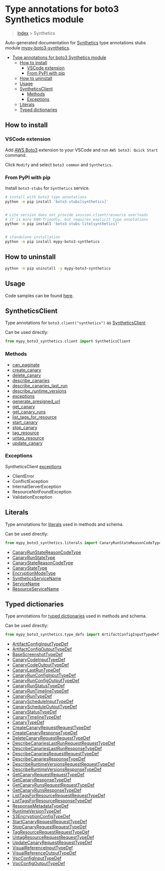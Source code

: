 <a id="type-annotations-for-boto3-synthetics-module"></a>

# Type annotations for boto3 Synthetics module

> [Index](..) > Synthetics

Auto-generated documentation for
[Synthetics](https://boto3.amazonaws.com/v1/documentation/api/latest/reference/services/synthetics.html#Synthetics)
type annotations stubs module
[mypy-boto3-synthetics](https://pypi.org/project/mypy-boto3-synthetics/).

- [Type annotations for boto3 Synthetics module](#type-annotations-for-boto3-synthetics-module)
  - [How to install](#how-to-install)
    - [VSCode extension](#vscode-extension)
    - [From PyPI with pip](#from-pypi-with-pip)
  - [How to uninstall](#how-to-uninstall)
  - [Usage](#usage)
  - [SyntheticsClient](#syntheticsclient)
    - [Methods](#methods)
    - [Exceptions](#exceptions)
  - [Literals](#literals)
  - [Typed dictionaries](#typed-dictionaries)

<a id="how-to-install"></a>

## How to install

<a id="vscode-extension"></a>

### VSCode extension

Add
[AWS Boto3](https://marketplace.visualstudio.com/items?itemName=Boto3typed.boto3-ide)
extension to your VSCode and run `AWS boto3: Quick Start` command.

Click `Modify` and select `boto3 common` and `Synthetics`.

<a id="from-pypi-with-pip"></a>

### From PyPI with pip

Install `boto3-stubs` for `Synthetics` service.

```bash
# install with boto3 type annotations
python -m pip install 'boto3-stubs[synthetics]'


# Lite version does not provide session.client/resource overloads
# it is more RAM-friendly, but requires explicit type annotations
python -m pip install 'boto3-stubs-lite[synthetics]'


# standalone installation
python -m pip install mypy-boto3-synthetics
```

<a id="how-to-uninstall"></a>

## How to uninstall

```bash
python -m pip uninstall -y mypy-boto3-synthetics
```

<a id="usage"></a>

## Usage

Code samples can be found [here](./usage.md).

<a id="syntheticsclient"></a>

## SyntheticsClient

Type annotations for `boto3.client("synthetics")` as
[SyntheticsClient](./client.md)

Can be used directly:

```python
from mypy_boto3_synthetics.client import SyntheticsClient
```

<a id="methods"></a>

### Methods

- [can_paginate](./client.md#can_paginate)
- [create_canary](./client.md#create_canary)
- [delete_canary](./client.md#delete_canary)
- [describe_canaries](./client.md#describe_canaries)
- [describe_canaries_last_run](./client.md#describe_canaries_last_run)
- [describe_runtime_versions](./client.md#describe_runtime_versions)
- [exceptions](./client.md#exceptions)
- [generate_presigned_url](./client.md#generate_presigned_url)
- [get_canary](./client.md#get_canary)
- [get_canary_runs](./client.md#get_canary_runs)
- [list_tags_for_resource](./client.md#list_tags_for_resource)
- [start_canary](./client.md#start_canary)
- [stop_canary](./client.md#stop_canary)
- [tag_resource](./client.md#tag_resource)
- [untag_resource](./client.md#untag_resource)
- [update_canary](./client.md#update_canary)

<a id="exceptions"></a>

### Exceptions

SyntheticsClient [exceptions](./client.md#exceptions)

- ClientError
- ConflictException
- InternalServerException
- ResourceNotFoundException
- ValidationException

<a id="literals"></a>

## Literals

Type annotations for [literals](./literals.md) used in methods and schema.

Can be used directly:

```python
from mypy_boto3_synthetics.literals import CanaryRunStateReasonCodeType, ...
```

- [CanaryRunStateReasonCodeType](./literals.md#canaryrunstatereasoncodetype)
- [CanaryRunStateType](./literals.md#canaryrunstatetype)
- [CanaryStateReasonCodeType](./literals.md#canarystatereasoncodetype)
- [CanaryStateType](./literals.md#canarystatetype)
- [EncryptionModeType](./literals.md#encryptionmodetype)
- [SyntheticsServiceName](./literals.md#syntheticsservicename)
- [ServiceName](./literals.md#servicename)
- [ResourceServiceName](./literals.md#resourceservicename)

<a id="typed-dictionaries"></a>

## Typed dictionaries

Type annotations for [typed dictionaries](./type_defs.md) used in methods and
schema.

Can be used directly:

```python
from mypy_boto3_synthetics.type_defs import ArtifactConfigInputTypeDef, ...
```

- [ArtifactConfigInputTypeDef](./type_defs.md#artifactconfiginputtypedef)
- [ArtifactConfigOutputTypeDef](./type_defs.md#artifactconfigoutputtypedef)
- [BaseScreenshotTypeDef](./type_defs.md#basescreenshottypedef)
- [CanaryCodeInputTypeDef](./type_defs.md#canarycodeinputtypedef)
- [CanaryCodeOutputTypeDef](./type_defs.md#canarycodeoutputtypedef)
- [CanaryLastRunTypeDef](./type_defs.md#canarylastruntypedef)
- [CanaryRunConfigInputTypeDef](./type_defs.md#canaryrunconfiginputtypedef)
- [CanaryRunConfigOutputTypeDef](./type_defs.md#canaryrunconfigoutputtypedef)
- [CanaryRunStatusTypeDef](./type_defs.md#canaryrunstatustypedef)
- [CanaryRunTimelineTypeDef](./type_defs.md#canaryruntimelinetypedef)
- [CanaryRunTypeDef](./type_defs.md#canaryruntypedef)
- [CanaryScheduleInputTypeDef](./type_defs.md#canaryscheduleinputtypedef)
- [CanaryScheduleOutputTypeDef](./type_defs.md#canaryscheduleoutputtypedef)
- [CanaryStatusTypeDef](./type_defs.md#canarystatustypedef)
- [CanaryTimelineTypeDef](./type_defs.md#canarytimelinetypedef)
- [CanaryTypeDef](./type_defs.md#canarytypedef)
- [CreateCanaryRequestRequestTypeDef](./type_defs.md#createcanaryrequestrequesttypedef)
- [CreateCanaryResponseTypeDef](./type_defs.md#createcanaryresponsetypedef)
- [DeleteCanaryRequestRequestTypeDef](./type_defs.md#deletecanaryrequestrequesttypedef)
- [DescribeCanariesLastRunRequestRequestTypeDef](./type_defs.md#describecanarieslastrunrequestrequesttypedef)
- [DescribeCanariesLastRunResponseTypeDef](./type_defs.md#describecanarieslastrunresponsetypedef)
- [DescribeCanariesRequestRequestTypeDef](./type_defs.md#describecanariesrequestrequesttypedef)
- [DescribeCanariesResponseTypeDef](./type_defs.md#describecanariesresponsetypedef)
- [DescribeRuntimeVersionsRequestRequestTypeDef](./type_defs.md#describeruntimeversionsrequestrequesttypedef)
- [DescribeRuntimeVersionsResponseTypeDef](./type_defs.md#describeruntimeversionsresponsetypedef)
- [GetCanaryRequestRequestTypeDef](./type_defs.md#getcanaryrequestrequesttypedef)
- [GetCanaryResponseTypeDef](./type_defs.md#getcanaryresponsetypedef)
- [GetCanaryRunsRequestRequestTypeDef](./type_defs.md#getcanaryrunsrequestrequesttypedef)
- [GetCanaryRunsResponseTypeDef](./type_defs.md#getcanaryrunsresponsetypedef)
- [ListTagsForResourceRequestRequestTypeDef](./type_defs.md#listtagsforresourcerequestrequesttypedef)
- [ListTagsForResourceResponseTypeDef](./type_defs.md#listtagsforresourceresponsetypedef)
- [ResponseMetadataTypeDef](./type_defs.md#responsemetadatatypedef)
- [RuntimeVersionTypeDef](./type_defs.md#runtimeversiontypedef)
- [S3EncryptionConfigTypeDef](./type_defs.md#s3encryptionconfigtypedef)
- [StartCanaryRequestRequestTypeDef](./type_defs.md#startcanaryrequestrequesttypedef)
- [StopCanaryRequestRequestTypeDef](./type_defs.md#stopcanaryrequestrequesttypedef)
- [TagResourceRequestRequestTypeDef](./type_defs.md#tagresourcerequestrequesttypedef)
- [UntagResourceRequestRequestTypeDef](./type_defs.md#untagresourcerequestrequesttypedef)
- [UpdateCanaryRequestRequestTypeDef](./type_defs.md#updatecanaryrequestrequesttypedef)
- [VisualReferenceInputTypeDef](./type_defs.md#visualreferenceinputtypedef)
- [VisualReferenceOutputTypeDef](./type_defs.md#visualreferenceoutputtypedef)
- [VpcConfigInputTypeDef](./type_defs.md#vpcconfiginputtypedef)
- [VpcConfigOutputTypeDef](./type_defs.md#vpcconfigoutputtypedef)
